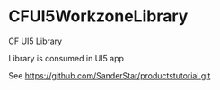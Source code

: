 # CFUI5WorkzoneLibrary
CF UI5 Library

Library is consumed in UI5 app

See https://github.com/SanderStar/productstutorial.git
